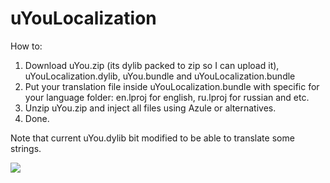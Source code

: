 # uYouLocalization

How to:

1. Download uYou.zip (its dylib packed to zip so I can upload it), uYouLocalization.dylib, uYou.bundle and uYouLocalization.bundle
2. Put your translation file inside uYouLocalization.bundle with specific for your language folder: en.lproj for english, ru.lproj for russian and etc.
3. Unzip uYou.zip and inject all files using Azule or alternatives.
4. Done.

Note that current uYou.dylib bit modified to be able to translate some strings.

![](https://github.com/dayanch96/uYouLocalization/blob/main/Screenshot.PNG?raw=true)
